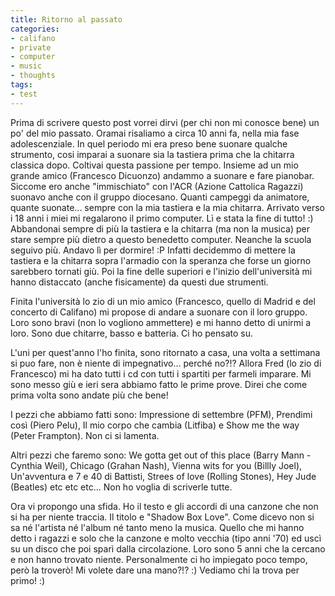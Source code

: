 ```yaml
---
title: Ritorno al passato
categories:
- califano
- private
- computer
- music
- thoughts
tags:
- test
---
```

Prima di scrivere questo post vorrei dirvi (per chi non mi conosce bene) un
po' del mio passato. Oramai risaliamo a circa 10 anni fa, nella mia fase
adolescenziale. In quel periodo mi era preso bene suonare qualche strumento,
cosi imparai a suonare sia la tastiera prima che la chitarra classica dopo.
Coltivai questa passione per tempo. Insieme ad un mio grande amico (Francesco
Dicuonzo) andammo a suonare e fare pianobar. Siccome ero anche "immischiato"
con l'ACR (Azione Cattolica Ragazzi) suonavo anche con il gruppo diocesano.
Quanti campeggi da animatore, quante suonate... sempre con la mia tastiera e
la mia chitarra. Arrivato verso i 18 anni i miei mi regalarono il primo
computer. Lì e stata la fine di tutto! :) Abbandonai sempre di più la tastiera
e la chitarra (ma non la musica) per stare sempre più dietro a questo
benedetto computer. Neanche la scuola seguivo più. Andavo lì per dormire! :P
Infatti decidemmo di mettere la tastiera e la chitarra sopra l'armadio con la
speranza che forse un giorno sarebbero tornati giù. Poi la fine delle
superiori e l'inizio dell'università mi hanno distaccato (anche fisicamente)
da questi due strumenti.

Finita l'università lo zio di un mio amico (Francesco, quello di Madrid e del
concerto di Califano) mi propose di andare a suonare con il loro gruppo. Loro
sono bravi (non lo vogliono ammettere) e mi hanno detto di unirmi a loro. Sono
due chitarre, basso e batteria. Ci ho pensato su.

L'uni per quest'anno l'ho finita, sono ritornato a casa, una volta a settimana
si puo fare, non è niente di impegnativo... perché no?!? Allora Fred (lo zio
di Francesco) mi ha dato tutti i cd con tutti i spartiti per farmeli imparare.
Mi sono messo giù e ieri sera abbiamo fatto le prime prove. Direi che come
prima volta sono andate più che bene!

I pezzi che abbiamo fatti sono: Impressione di settembre (PFM), Prendimi così
(Piero Pelu), Il mio corpo che cambia (Litfiba) e Show me the way (Peter
Frampton). Non ci si lamenta.

Altri pezzi che faremo sono: We gotta get out of this place (Barry Mann -
Cynthia Weil), Chicago (Grahan Nash), Vienna wits for you (Billly Joel),
Un'avventura e 7 e 40 di Battisti, Strees of love (Rolling Stones), Hey Jude
(Beatles) etc etc etc... Non ho voglia di scriverle tutte.

Ora vi propongo una sfida. Ho il testo e gli accordi di una canzone che non si
ha per niente traccia. Il titolo e "Shadow Box Love". Come dicevo non si sa né
l'artista né l'album né tanto meno la musica. Quello che mi hanno detto i
ragazzi e solo che la canzone e molto vecchia (tipo anni '70) ed uscì su un
disco che poi sparì dalla circolazione. Loro sono 5 anni che la cercano e non
hanno trovato niente. Personalmente ci ho impiegato poco tempo, però la
troverò! Mi volete dare una mano?!? :) Vediamo chi la trova per primo! :)

